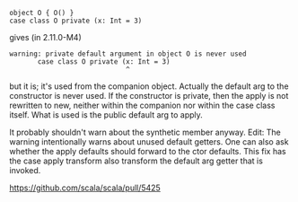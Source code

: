 ```
object O { O() }
case class O private (x: Int = 3)
```

gives (in 2.11.0-M4)

```
warning: private default argument in object O is never used
       case class O private (x: Int = 3)
                             ^
```

but it is; it's used from the companion object.
Actually the default arg to the constructor is never used. If the constructor is private, then the apply is not rewritten to new, neither within the companion nor within the case class itself. What is used is the public default arg to apply.

It probably shouldn't warn about the synthetic member anyway. Edit: The warning intentionally warns about unused default getters. One can also ask whether the apply defaults should forward to the ctor defaults.
This fix has the case apply transform also transform the default arg getter that is invoked.

https://github.com/scala/scala/pull/5425
